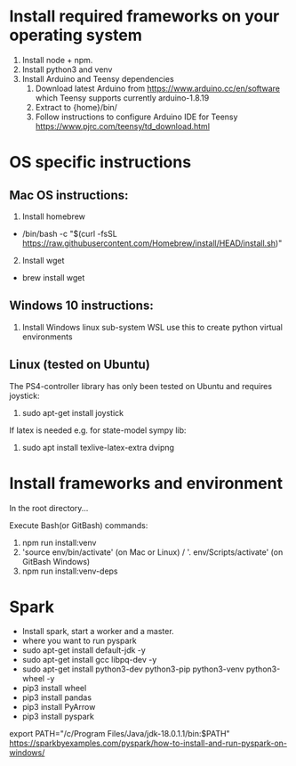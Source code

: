 # Install required frameworks on your operating system
1. Install node + npm.
2. Install python3 and venv
3. Install Arduino and Teensy dependencies
   1. Download latest Arduino from https://www.arduino.cc/en/software which Teensy supports currently arduino-1.8.19
   2. Extract to {home}/bin/
   3. Follow instructions to configure Arduino IDE for Teensy https://www.pjrc.com/teensy/td_download.html

# OS specific instructions

## Mac OS instructions:

1. Install homebrew
  - /bin/bash -c "$(curl -fsSL https://raw.githubusercontent.com/Homebrew/install/HEAD/install.sh)"
2. Install wget 
  - brew install wget

## Windows 10 instructions:

1. Install Windows linux sub-system WSL use this to create python virtual environments

## Linux (tested on Ubuntu)

The PS4-controller library has only been tested on Ubuntu and requires joystick:
1. sudo apt-get install joystick

If latex is needed e.g. for state-model sympy lib:
1. sudo apt install texlive-latex-extra dvipng

# Install frameworks and environment
In the root directory... 

Execute Bash(or GitBash) commands:
1. npm run install:venv
2. 'source env/bin/activate' (on Mac or Linux) / '. env/Scripts/activate' (on GitBash Windows)
3. npm run install:venv-deps


# Spark
 - Install spark, start a worker and a master.
 - where you want to run pyspark
  - sudo apt-get install default-jdk -y
  - sudo apt-get install gcc libpq-dev -y
  - sudo apt-get install python3-dev python3-pip python3-venv python3-wheel -y
  - pip3 install wheel
  - pip3 install pandas
  - pip3 install PyArrow
  - pip3 install pyspark

export PATH="/c/Program Files/Java/jdk-18.0.1.1/bin:$PATH"
https://sparkbyexamples.com/pyspark/how-to-install-and-run-pyspark-on-windows/